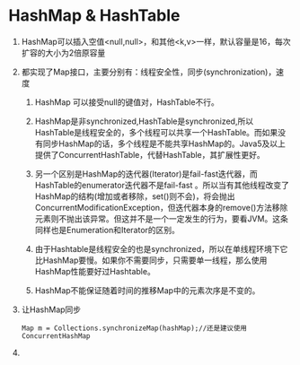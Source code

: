 # HashMap & HashTable

1. HashMap可以插入空值&lt;null,null&gt;，和其他&lt;k,v&gt;一样，默认容量是16，每次扩容的大小为2倍原容量
2. 都实现了Map接口，主要分别有：线程安全性，同步\(synchronization\)，速度

   1. HashMap 可以接受null的键值对，HashTable不行。

   2. HashMap是非synchronized,HashTable是synchronized,所以HashTable是线程安全的，多个线程可以共享一个HashTable。而如果没有同步HashMap的话，多个线程是不能共享HashMap的。Java5及以上提供了ConcurrentHashTable，代替HashTable，其扩展性更好。

   3. 另一个区别是HashMap的迭代器\(Iterator\)是fail-fast迭代器，而HashTable的enumerator迭代器不是fail-fast 。所以当有其他线程改变了HashMap的结构\(增加或者移除，set\(\)则不会\)，将会抛出ConcurrentModificationException，但迭代器本身的remove\(\)方法移除元素则不抛出该异常。但这并不是一个一定发生的行为，要看JVM。这条同样也是Enumeration和Iterator的区别。

   4. 由于Hashtable是线程安全的也是synchronized，所以在单线程环境下它比HashMap要慢。如果你不需要同步，只需要单一线程，那么使用HashMap性能要好过Hashtable。

   5. HashMap不能保证随着时间的推移Map中的元素次序是不变的。

3. 让HashMap同步

   ```
   Map m = Collections.synchronizeMap(hashMap);//还是建议使用ConcurrentHashMap
   ```

4. 


